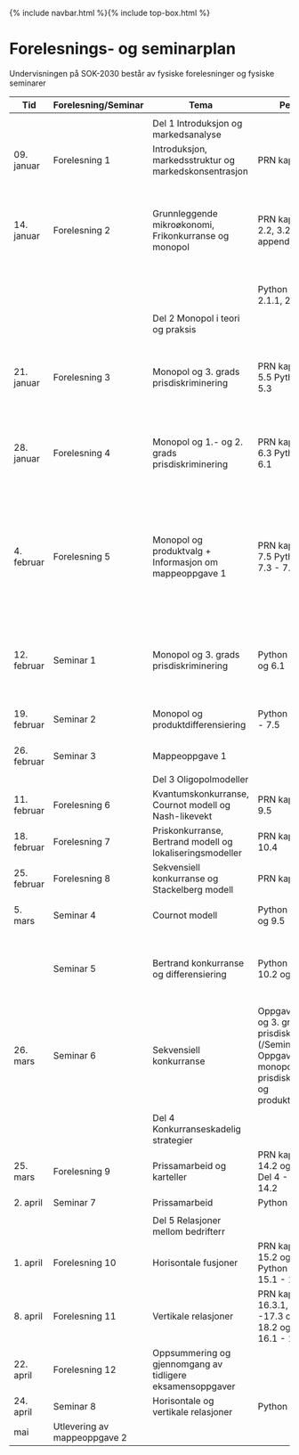 {% include navbar.html %}{% include top-box.html %}
# Forelesnings- og seminarplan  
Undervisningen på SOK-2030 består av fysiske forelesninger og fysiske seminarer






| Tid        | Forelesning/Seminar      | Tema                   | Pensum |    Ressurser |       
|------------|--------------|------------------------|-------------------|-------|      
|   |    |   |   |
|            |  |Del 1 Introduksjon og markedsanalyse|    |
|09. januar  |Forelesning 1 |Introduksjon, markedsstruktur og markedskonsentrasjon            |PRN kap.1 og 3.1  |[Forelesning 1](/Forelesning 1 - introduksjon.pdf)|    
|14. januar  |Forelesning 2 |Grunnleggende mikroøkonomi, Frikonkurranse og monopol |PRN kap. 2.1 - 2.2, 3.2 og 4.1 + appendiks kap.2  |[Forelesning 2](/Forelesning 2 - grunnleggende mikrøkonomi.pdf)[Notater 2](/Notater til forelesning 2 – Grunnleggende mikroøkonomi.pdf)[Løsning oppgave 1](Løsning oppgave 1.pdf)|
|     |     |     |Python Del 1 - 2.1.1, 2.1.2 og 2.2||
|   |   |  |
|            |              |Del 2 Monopol i teori og praksis|    |
|21. januar  |Forelesning 3  |Monopol og 3. grads prisdiskriminering    |PRN kap. 5.1 - 5.5 Python Del 2 - 5.3| [Forelesning 3](/Forelesning 3 - monopol og prisdiskriminering.pdf)[Notater 3](/Notater til forelesning 3 – monopol og 3. grads prisdiskriminering.pdf)|
|28. januar  |Forelesning 4 | Monopol og 1.- og 2. grads prisdiskriminering  |PRN kap. 6.1 - 6.3 Python Del 2 - 6.1| [Forelesning 4](/Forelesning 4 - monopol og prisdiskriminering.pdf) [Notater 4](/Notater til forelesning 4 – monopol og  prisdiskriminering.pdf)|
|4. februar |Forelesning 5|Monopol og produktvalg + Informasjon om mappeoppgave 1| PRN kap. 7.1 - 7.5 Python Del 2 - 7.3 - 7.5 |[Forelesning 4](/Forelesning 5 - monopol, produktvalg og kvalitet.pdf)[Mappeoppgave 1 - innhold og struktur](/Mappoppgave I - innhold og struktur.pdf)[Notater 5](Notater til forelesning 5 - monopol, produktvalg og kvalitet.pdf) |  
|12. februar |Seminar 1 |Monopol og 3. grads prisdiskriminering |Python Del 2 - 5.3 og 6.1 |[Oppgave monopol og 3. grads prisdiskriminering](/Seminar 1 - Oppgaver monopol, prisdiskriminering og produktutvalg.pdf) |
|19. februar |Seminar 2|Monopol og produktdifferensiering| Python Del 2 - 7.3 - 7.5 |[Oppgave monopol og produktdifferensiering](/Seminar 2 - monopol og produktdifferensiering.pdf) | 
|26. februar |Seminar 3   |  Mappeoppgave 1 ||
|   |   |  |
|            |              |Del 3 Oligopolmodeller|    |
|11. februar |Forelesning 6|Kvantumskonkurranse, Cournot modell og Nash-likevekt| PRN kap. 9.1 - 9.5 ||
|18. februar|Forelesning 7 |Priskonkurranse, Bertrand modell og lokaliseringsmodeller |PRN kap. 10.1 - 10.4|  |
|25. februar |Forelesning 8 | Sekvensiell konkurranse og Stackelberg modell|PRN kap. 11 | |
|5. mars |Seminar 4|Cournot modell|Python Del 3 - 9.4 og 9.5| Oppgave Cournot modell](/Seminar 4 - Cournot modell.pdf) |
||Seminar 5|Bertrand konkurranse og differensiering| Python Del 3 - 10.2 og 10.3|Oppgave Bertrand konkurranse og differensiering](/Seminar 5 - Oppgave Bertrand konkurranse og differensiering.pdf)  | 
|26. mars|Seminar 6|Sekvensiell konkurranse|Oppgave monopol og 3. grads prisdiskriminering](/Seminar 1 - Oppgaver monopol, prisdiskriminering og produktutvalg.pdf) |
|   |   |  |
|            |              |Del 4 Konkurranseskadelig strategier|    |
|25. mars|Forelesning 9 |Prissamarbeid og karteller  |PRN kap. 14.1 - 14.2 og Python Del 4 - 14.1 - 14.2| |
|2. april |Seminar 7| Prissamarbeid|  Python Del  |   |   
  |   |   | |
|      |      |Del 5 Relasjoner mellom bedrifterr|    |
|1. april|Forelesning 10 |Horisontale fusjoner          |PRN kap. 15.1 - 15.2 og 15.5.1 og Python Del 5 - 15.1 - 15.2  |  |
|8. april|Forelesning 11|Vertikale relasjoner |PRN kap. 16.1 – 16.3.1, 17.1 -17.3 og 18.1 – 18.2 og Python 16.1 - 16.2| |  
|22. april|Forelesning 12|Oppsummering og gjennomgang av tidligere eksamensoppgaver  ||   
|24. april |Seminar 8|Horisontale og vertikale relasjoner|  Python Del  |   |   
|mai| Utlevering av mappeoppgave 2|  |  |





